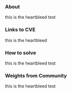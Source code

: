 ### About

this is the heartbleed test

### Links to CVE

this is the heartbleed 

### How to solve

this is the heartbleed test

### Weights from Community

this is the heartbleed test
